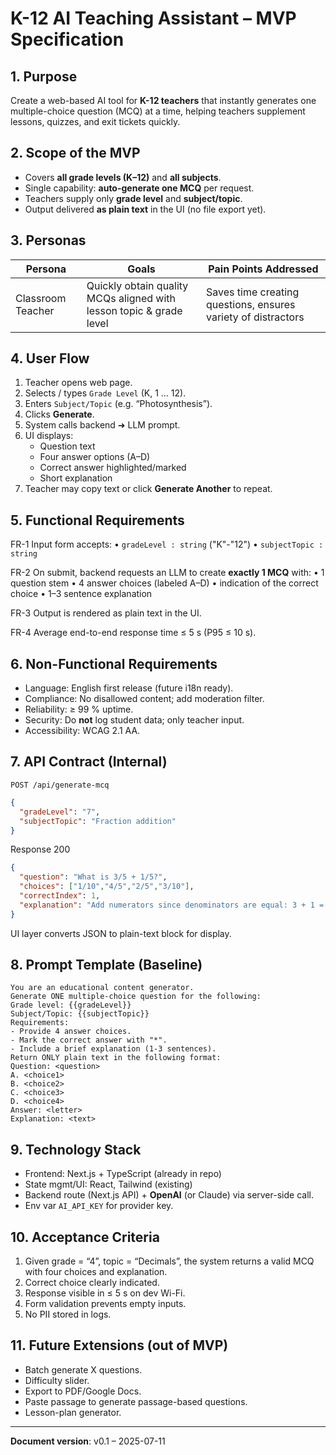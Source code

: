 # K-12 AI Teaching Assistant – MVP Specification

## 1. Purpose
Create a web-based AI tool for **K-12 teachers** that instantly generates one multiple-choice question (MCQ) at a time, helping teachers supplement lessons, quizzes, and exit tickets quickly.

## 2. Scope of the MVP
* Covers **all grade levels (K–12)** and **all subjects**.
* Single capability: **auto-generate one MCQ** per request.
* Teachers supply only **grade level** and **subject/topic**.
* Output delivered **as plain text** in the UI (no file export yet).

## 3. Personas
| Persona | Goals | Pain Points Addressed |
|---------|-------|-----------------------|
| Classroom Teacher | Quickly obtain quality MCQs aligned with lesson topic & grade level | Saves time creating questions, ensures variety of distractors |

## 4. User Flow
1. Teacher opens web page.
2. Selects / types `Grade Level` (K, 1 … 12).
3. Enters `Subject/Topic` (e.g. “Photosynthesis”).
4. Clicks **Generate**.
5. System calls backend ➜ LLM prompt.
6. UI displays:
   * Question text
   * Four answer options (A–D)
   * Correct answer highlighted/marked
   * Short explanation
7. Teacher may copy text or click **Generate Another** to repeat.

## 5. Functional Requirements
FR-1  Input form accepts:
  • `gradeLevel : string` ("K"-"12")
  • `subjectTopic : string`

FR-2  On submit, backend requests an LLM to create **exactly 1 MCQ** with:
  • 1 question stem
  • 4 answer choices (labeled A–D)
  • indication of the correct choice
  • 1–3 sentence explanation

FR-3  Output is rendered as plain text in the UI.

FR-4  Average end-to-end response time ≤ 5 s (P95 ≤ 10 s).

## 6. Non-Functional Requirements
* Language: English first release (future i18n ready).
* Compliance: No disallowed content; add moderation filter.
* Reliability: ≥ 99 % uptime.
* Security: Do **not** log student data; only teacher input.
* Accessibility: WCAG 2.1 AA.

## 7. API Contract (Internal)
`POST /api/generate-mcq`
```json
{
  "gradeLevel": "7",
  "subjectTopic": "Fraction addition"
}
```
Response 200
```json
{
  "question": "What is 3/5 + 1/5?",
  "choices": ["1/10","4/5","2/5","3/10"],
  "correctIndex": 1,
  "explanation": "Add numerators since denominators are equal: 3 + 1 = 4, keep denominator 5 => 4/5."
}
```
UI layer converts JSON to plain-text block for display.

## 8. Prompt Template (Baseline)
```
You are an educational content generator.
Generate ONE multiple-choice question for the following:
Grade level: {{gradeLevel}}
Subject/Topic: {{subjectTopic}}
Requirements:
- Provide 4 answer choices.
- Mark the correct answer with "*".
- Include a brief explanation (1-3 sentences).
Return ONLY plain text in the following format:
Question: <question>
A. <choice1>
B. <choice2>
C. <choice3>
D. <choice4>
Answer: <letter>
Explanation: <text>
```

## 9. Technology Stack
* Frontend: Next.js + TypeScript (already in repo)
* State mgmt/UI: React, Tailwind (existing)
* Backend route (Next.js API) + **OpenAI** (or Claude) via server-side call.
* Env var `AI_API_KEY` for provider key.

## 10. Acceptance Criteria
1. Given grade = “4”, topic = “Decimals”, the system returns a valid MCQ with four choices and explanation.
2. Correct choice clearly indicated.
3. Response visible in ≤ 5 s on dev Wi-Fi.
4. Form validation prevents empty inputs.
5. No PII stored in logs.

## 11. Future Extensions (out of MVP)
* Batch generate X questions.
* Difficulty slider.
* Export to PDF/Google Docs.
* Paste passage to generate passage-based questions.
* Lesson-plan generator.

---
**Document version**: v0.1 – 2025-07-11
